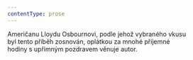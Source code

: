 ```yaml
---
contentType: prose
---
```


Američanu Lloydu Osbournovi, podle jehož vybraného vkusu  
byl tento příběh zosnován, oplátkou za mnohé příjemné  
hodiny s upřímným pozdravem věnuje autor.
